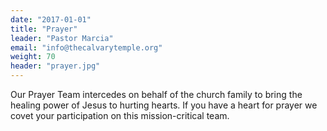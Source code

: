 ```yaml
---
date: "2017-01-01"
title: "Prayer"
leader: "Pastor Marcia"
email: "info@thecalvarytemple.org"
weight: 70
header: "prayer.jpg"
---
```


Our Prayer Team intercedes on behalf of the church family to bring the healing power of Jesus to hurting hearts. If you have a heart for prayer we covet your participation on this mission-critical team.

